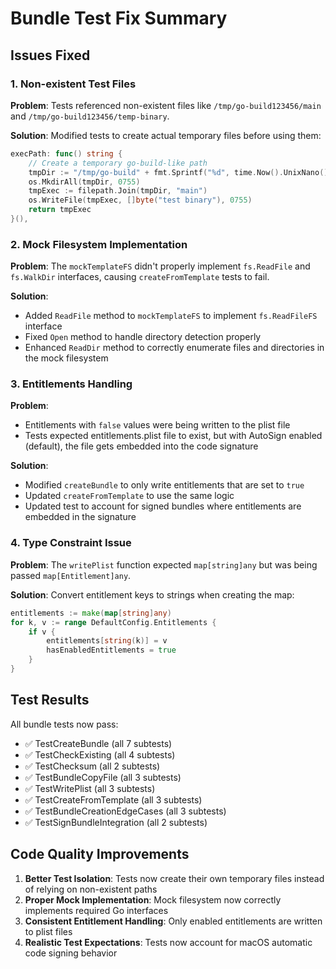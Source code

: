 # Bundle Test Fix Summary

## Issues Fixed

### 1. Non-existent Test Files
**Problem**: Tests referenced non-existent files like `/tmp/go-build123456/main` and `/tmp/go-build123456/temp-binary`.

**Solution**: Modified tests to create actual temporary files before using them:
```go
execPath: func() string {
    // Create a temporary go-build-like path
    tmpDir := "/tmp/go-build" + fmt.Sprintf("%d", time.Now().UnixNano())
    os.MkdirAll(tmpDir, 0755)
    tmpExec := filepath.Join(tmpDir, "main")
    os.WriteFile(tmpExec, []byte("test binary"), 0755)
    return tmpExec
}(),
```

### 2. Mock Filesystem Implementation
**Problem**: The `mockTemplateFS` didn't properly implement `fs.ReadFile` and `fs.WalkDir` interfaces, causing `createFromTemplate` tests to fail.

**Solution**: 
- Added `ReadFile` method to `mockTemplateFS` to implement `fs.ReadFileFS` interface
- Fixed `Open` method to handle directory detection properly
- Enhanced `ReadDir` method to correctly enumerate files and directories in the mock filesystem

### 3. Entitlements Handling
**Problem**: 
- Entitlements with `false` values were being written to the plist file
- Tests expected entitlements.plist file to exist, but with AutoSign enabled (default), the file gets embedded into the code signature

**Solution**:
- Modified `createBundle` to only write entitlements that are set to `true`
- Updated `createFromTemplate` to use the same logic
- Updated test to account for signed bundles where entitlements are embedded in the signature

### 4. Type Constraint Issue
**Problem**: The `writePlist` function expected `map[string]any` but was being passed `map[Entitlement]any`.

**Solution**: Convert entitlement keys to strings when creating the map:
```go
entitlements := make(map[string]any)
for k, v := range DefaultConfig.Entitlements {
    if v {
        entitlements[string(k)] = v
        hasEnabledEntitlements = true
    }
}
```

## Test Results

All bundle tests now pass:
- ✅ TestCreateBundle (all 7 subtests)
- ✅ TestCheckExisting (all 4 subtests)
- ✅ TestChecksum (all 2 subtests)
- ✅ TestBundleCopyFile (all 3 subtests)
- ✅ TestWritePlist (all 3 subtests)
- ✅ TestCreateFromTemplate (all 3 subtests)
- ✅ TestBundleCreationEdgeCases (all 3 subtests)
- ✅ TestSignBundleIntegration (all 2 subtests)

## Code Quality Improvements

1. **Better Test Isolation**: Tests now create their own temporary files instead of relying on non-existent paths
2. **Proper Mock Implementation**: Mock filesystem now correctly implements required Go interfaces
3. **Consistent Entitlement Handling**: Only enabled entitlements are written to plist files
4. **Realistic Test Expectations**: Tests now account for macOS automatic code signing behavior